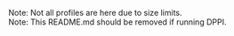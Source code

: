 Note: Not all profiles are here due to size limits.  
Note: This README.md should be removed if running DPPI.  
